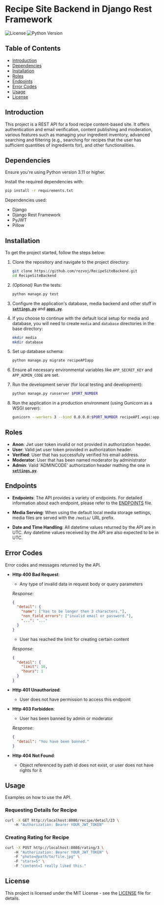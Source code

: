 # Recipe Site Backend in Django Rest Framework

![License](https://img.shields.io/badge/license-MIT-blue.svg) ![Python Version](https://img.shields.io/badge/python-3.11-blue)


## Table of Contents

- [Introduction](#introduction)
- [Dependencies](#dependencies)
- [Installation](#installation)
- [Roles](#roles)
- [Endpoints](#endpoints)
- [Error Codes](#error-codes)
- [Usage](#usage)
- [License](#license)


## Introduction

This project is a REST API for a food recipe content-based site. It offers authentication and email verification, content publishing and moderation, various features such as managing your ingredient inventory, advanced searching and filtering (e.g., searching for recipes that the user has sufficient quantities of ingredients for), and other functionalities.


## Dependencies

Ensure you're using Python version 3.11 or higher.

Install the required dependencies with:
```bash
pip install -r requirements.txt
```

Dependencies used:
- Django
- Django Rest Framework
- PyJWT
- Pillow


## Installation

To get the project started, follow the steps below:

1. Clone the repository and navigate to the project directory:
    ```bash
    git clone https://github.com/rezvoj/RecipeSiteBackend.git
    cd RecipeSiteBackend
    ```

2. *(Optional)* Run the tests:
    ```bash
    python manage.py test
    ```

3. Configure the application's database, media backend and other stuff in [**`settings.py`**](recipeAPI/settings.py) and [**`apps.py`**](recipeAPIapp/apps.py).

4. If you choose to continue with the default local setup for media and database, you will need to create `media` and `database` directories in the base directory:
    ```bash
    mkdir media
    mkdir database
    ```

5. Set up database schema:
    ```bash
    python manage.py migrate recipeAPIapp
    ```

6. Ensure all necessary environmental variables like `APP_SECRET_KEY` and `APP_ADMIN_CODE` are set.

7. Run the development server (for local testing and development):
    ```bash
    python manage.py runserver $PORT_NUMBER
    ```

8. Run the application in a production environment (using Gunicorn as a WSGI server):
    ```bash
    gunicorn --workers 3 --bind 0.0.0.0:$PORT_NUMBER recipeAPI.wsgi:application
    ```


## Roles

- **Anon**: Jwt user token invalid or not provided in authorization header.
- **User**: Valid jwt user token provided in authorization header.
- **Verified**: User that has successfully verified his email address.
- **Moderator**: User that has been named moderator by administrator
- **Admin**: Valid 'ADMINCODE' authorization header mathing the one in [**`settings.py`**](recipeAPI/settings.py).


## Endpoints

- **Endpoints**: The API provides a variety of endpoints. For detailed information about each endpoint, please refer to the [ENDPOINTS](ENDPOINTS.md) file.

- **Media Serving**: When using the default local media storage settings, media files are served with the `/media/` URL prefix.

- **Date and Time Handling**: All datetime values returned by the API are in UTC. Any datetime values received by the API are also expected to be in UTC.


## Error Codes

Error codes and messages returned by the API.

- **Http 400 Bad Request**:

    - Any type of invalid data in request body or query parameters

    _Response_:
    ```json
    {
      "detail": {
        "name": ["has to be longer then 3 characters."],
        "non_field_errors": ["invalid email or password."],
        "...": "..."
      }
    }
    ```
    
    - User has reached the limit for creating certain content

    _Response_:
    ```json
    {
      "detail": {
        "limit": 10, 
        "hours": 1
      }
    }
    ```

- **Http 401 Unauthorized**:

    - User does not have permission to access this endpoint 

- **Http 403 Forbidden**:

    - User has been banned by admin or moderator 

    _Response_:
    ```json
    {
      "detail": "You have been banned."
    }
    ```

- **Http 404 Not Found**:

    - Object referenced by path id does not exist, or user does not have rights for it


## Usage

Examples on how to use the API.

### Requesting Details for Recipe

```bash
curl -X GET http://localhost:8080/recipe/detail/23 \ 
    -H "Authorization: Bearer YOUR_JWT_TOKEN"
```

### Creating Rating for Recipe

```bash
curl -X POST http://localhost:8080/rating/3 \ 
    -H "Authorization: Bearer YOUR_JWT_TOKEN" \ 
    -F "photo=@path/to/file.jpg" \ 
    -F "stars=5" \ 
    -F "content=I really liked this."
```


## License

This project is licensed under the MIT License - see the [LICENSE](LICENSE) file for details.
